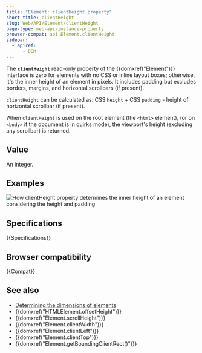 ```yaml
---
title: "Element: clientHeight property"
short-title: clientHeight
slug: Web/API/Element/clientHeight
page-type: web-api-instance-property
browser-compat: api.Element.clientHeight
sidebar:
  - apiref:
      - DOM
---
```


The **`clientHeight`** read-only property of the {{domxref("Element")}} interface is zero for elements with no CSS or inline layout boxes; otherwise, it's the inner height of an element in pixels. It includes padding but excludes borders, margins, and horizontal scrollbars (if present).

`clientHeight` can be calculated as: CSS `height` + CSS `padding` - height of horizontal scrollbar (if present).

When `clientHeight` is used on the root element (the `<html>` element), (or on `<body>` if the document is in quirks mode), the viewport's height (excluding any scrollbar) is returned.

## Value

An integer.

## Examples

![How clientHeight property determines the inner height of an element considering the height and padding](dimensions-client.png)

## Specifications

{{Specifications}}

## Browser compatibility

{{Compat}}

## See also

- [Determining the dimensions of elements](/en-US/docs/Web/API/CSS_Object_Model/Determining_the_dimensions_of_elements)
- {{domxref("HTMLElement.offsetHeight")}}
- {{domxref("Element.scrollHeight")}}
- {{domxref("Element.clientWidth")}}
- {{domxref("Element.clientLeft")}}
- {{domxref("Element.clientTop")}}
- {{domxref("Element.getBoundingClientRect()")}}
